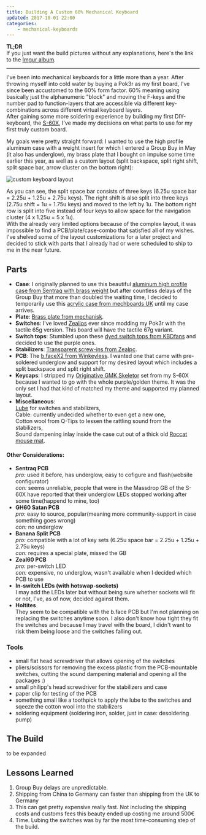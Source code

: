 ```yaml
---
title: Building A Custom 60% Mechanical Keyboard
updated: 2017-10-01 22:00
categories:
    - mechanical-keyboards
---
```

**TL;DR**  
If you just want the build pictures without any explanations, here's the link to the [Imgur album](https://imgur.com/a/JqzZP).
- - -
I've been into mechanical keyboards for a little more than a year. After throwing myself into cold water by buying a Pok3r as my first board, I've since been accustomed to the 60% form factor. 60% meaning using basically just the alphanumeric "block" and moving the F-keys and the number pad to function-layers that are accessible via different key-combinations across different virtual keyboard layers.  
After gaining some more soldering experience by building my first DIY-keyboard, the [S-60X](https://sentraq.com/collections/kits/products/s60-x-diy-keyboard-kit), I've made my decisions on what parts to use for my first truly custom board.  

My goals were pretty straight forward: I wanted to use the high profile aluminum case with a weight insert for which I entered a Group Buy in May (it also has underglow), my brass plate that I bought on impulse some time earlier this year, as well as a custom layout (split backspace, split right shift, split space bar, arrow cluster on the bottom right):  

![custom keyboard layout]({{site.baseurl}}/assets/images/keyboard-layout.png)

As you can see, the split space bar consists of three keys (6.25u space bar = 2.25u + 1.25u + 2.75u keys). The right shift is also split into three keys (2.75u shift = 1u + 1.75u keys) and moved to the left by 1u. The bottom right row is split into five instead of four keys to allow space for the navigation cluster (4 x 1.25u = 5 x 1u).  
With the already very limited options because of the complex layout, it was impossible to find a PCB/plate/case-combo that satisfied all of my wishes. I've shelved some of the layout customizations for a later project and decided to stick with parts that I already had or were scheduled to ship to me in the near future.

## Parts
 * **Case**: I originally planned to use this beautiful [aluminum high profile case from Sentraq with brass weight](https://sentraq.com/collections/group-buys/products/sentraq-60-high-profile-aluminum-case) but after countless delays of the Group Buy that more than doubled the waiting time, I decided to temporarily use this [acrylic case from mechboards UK](https://mechboards.co.uk/shop/all/60-diffused-acrylic-case/) until my case arrives.
 * **Plate**: [Brass plate from mechanisk](https://mekanisk.co/).
 * **Switches**: I've loved [Zealios](https://zealpc.net/collections/switches/products/zealio) ever since modding my Pok3r with the tactile 65g version. This board will have the tactile 67g variant.
 * **Switch tops**: Stumbled upon these [dyed switch tops from KBDfans](https://kbdfans.cn/collections/keyboard-part/products/gateron-rainbow-dyeing-top-house-10pcs) and decided to use the purple ones.
 * **Stabilizers**: [Transparent screw-ins from Zealpc](https://zealpc.net/collections/switches/products/zealstabilizers).
 * **PCB**: The [b.faceX2 from Winkeyless](http://winkeyless.kr/product/b-face-x2-pcb/). I wanted one that came with pre-soldered underglow and support for my desired layout which includes a split backspace and split right shift.
 * **Keycaps**: I stripped my [Originative GMK Skeletor](https://originative.co/products/skeletor) set from my S-60X because I wanted to go with the whole purple/golden theme. It was the only set I had that kind of matched my theme and supported my planned layout.
 * **Miscellaneous**:  
   [Lube](https://zealpc.net/collections/switches/products/ghlube) for switches and stabilizers,  
   Cable: currently undecided whether to even get a new one,  
   Cotton wool from Q-Tips to lessen the rattling sound from the stabilizers,  
   Sound dampening inlay inside the case cut out of a thick old [Roccat mouse mat](https://www.roccat.org/en-DE/Products/Gaming-Mousepads/Taito-Series/Taito/).

#### Other Considerations:
 * __Sentraq PCB__   
   _pro:_ used it before, has underglow, easy to cofigure and flash(website configurator)  
   _con:_ seems unreliable, people that were in the Massdrop GB of the S-60X have reported that their underglow LEDs stopped working after some time(happend to mine, too)
 * __GH60 Satan PCB__  
   _pro:_ easy to source, popular(meaning more community-support in case something goes wrong)  
   _con:_ no underglow
 * __Banana Split PCB__  
   _pro:_ compatible with a lot of key sets (6.25u space bar = 2.25u + 1.25u + 2.75u keys)  
   _con:_ requires a special plate, missed the GB
 * __Zeal60 PCB__  
   _pro:_ per-switch LED  
   _con:_ expensive, no underglow, wasn't available when I decided which PCB to use
 * __In-switch LEDs (with hotswap-sockets)__  
 I may add the LEDs later but without being sure whether sockets will fit or not, I've, as of now, decided against them.
 * __Holtites__  
 They seem to be compatible with the b.face PCB but I'm not planning on replacing the switches anytime soon. I also don't know how tight they fit the switches and because I may travel with the board, I didn't want to risk them being loose and the switches falling out.

### Tools
 * small flat head screwdriver that allows opening of the switches
 * pliers/scissors for removing the excess plastic from the PCB-mountable switches, cutting the sound dampening material and opening all the packages :)
 * small philipp's head screwdriver for the stabilizers and case
 * paper clip for testing of the PCB
 * something small like a toothpick to apply the lube to the switches and sqeeze the cotton wool into the stabilizers
 * soldering equipment (soldering iron, solder, just in case: desoldering pump)

## The Build
to be expanded

## Lessons Learned
 1. Group Buy delays are unpredictable.
 2. Shipping from China to Germany can faster than shipping from the UK to Germany  
 3. This can get pretty expensive really fast. Not including the shipping costs and customs fees this beauty ended up costing me around 500€
 4. Time. Lubing the switches was by far the most time-consuming step of the build.
